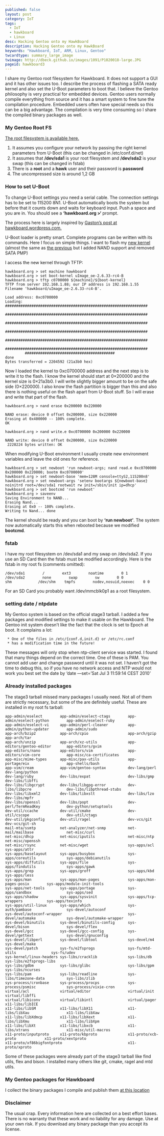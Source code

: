 ```yaml
---
published: false
layout: post
category: IoT
tags:
  - IoT
  - hawkboard
  - Linux
desc: Hacking Gentoo onto my HawkBoard
description: Hacking Gentoo onto my HawkBoard
keywords: "Hawkboard, IoT, ARM, Linux, Gentoo"
twcardtype: summary_large_image
twimage: http://dbeck.github.io/images/1091/P1020018-large.JPG
pageid: hawkboard3
---
```


I share my Gentoo root filesystem for Hawkboard. It does not support a GUI and it has other issues too. I describe the process of flashing a SATA ready kernel and also set the U-Boot parameters to boot that. I believe the Gentoo philosophy is very practical for embedded devices. Gentoo users normally compile everything from source and it has a smart system to fine tune the compilation procedure. Embedded users often have special needs so this can be a big advantage. The compilation is very time consuming so I share the compiled binary packages as well.

### My Gentoo Root FS

[The root filesystem is available here.](http://dbeck.beckground.hu/gentoo/hawkboard-goodies/gentoo-rootfs-100710.tar.bz2)

1.  It assumes you configure your network by passing the right kernel parameters from U-Boot (this can be changed in /etc/conf.d/net)
2.  It assumes that **/dev/sda1** is your root filesystem and **/dev/sda2** is your swap (this can be changed in fstab)
3.  There is a **root** and a **hawk** user and their password is **password**
4.  The uncompressed size is around 1,2 GB

### How to set U-Boot

To change U-Boot settings you need a serial cable. The connection settings has to be set to 115200 8N1\. U-Boot automatically boots the system but before that it counts down and waits for keyboard input. Push a space and you are in. You should see a **‘hawkboard.org >‘** prompt.

The process here is largely inspired by [Gaston’s post at hawkboard.wordpress.com.](http://hawkboard.wordpress.com/2010/05/18/ymodem-transfer-of-the-uimage-file-on-hawkboard-by-gaston/)

U-Boot loader is pretty smart. Complete programs can be written with its commands. Here I focus on simple things. I want to flash my [new kernel](http://dbeck.beckground.hu/gentoo/hawkboard-goodies/uImage_oe-2.6.33-rc4-B) (almost the same as [the previous](http://dbeck.beckground.hu/articles/2010/07/03/hawkboard-part-2-gentoo-sata-ti/) but I added NAND support and removed SATA PMP)

I access the new kernel through TFTP:

```
hawkboard.org > set machine hawkboard
hawkboard.org > set boot-kernel uImage_oe-2.6.33-rc4-B
hawkboard.org > tftp c0700000 ${machine}/${boot-kernel}
TFTP from server 192.168.1.88; our IP address is 192.168.1.55
Filename 'hawkboard/uImage_oe-2.6.33-rc4-B'.

Load address: 0xc0700000
Loading: #################################################################
         #################################################################
         #################################################################
         #################################################################
         #################################################################
         #################################################################
         #########################################
done
Bytes transferred = 2204592 (21a3b0 hex)

```

Now I loaded the kernel to 0xc0700000 address and the next step is to write it to the flash. I know the kernel should start at 0×200000 and the kernel size is 0×21a3b0\. I will write slightly bigger amount to be on the safe side (0×220000). I also know the flash partition is bigger than this and also there is nothing useful on the flash apart from U-Boot stuff. So I will erase and write that part of the flash.

```
hawkboard.org > nand erase 0x200000 0x220000

NAND erase: device 0 offset 0x200000, size 0x220000
Erasing at 0x400000 -- 100% complete.
OK

hawkboard.org > nand write.e 0xc0700000 0x200000 0x220000

NAND write: device 0 offset 0x200000, size 0x220000
 2228224 bytes written: OK
```

When modifying U-Boot environment I usually create new environment variables and leave the old ones for reference.

```
hawkboard.org > set newboot 'run newboot-args; nand read.e 0xc0700000 0x200000 0x220000; bootm 0xc0700000'
hawkboard.org > set newboot-base 'mem=128M console=ttyS2,115200n8'
hawkboard.org > set newboot-args 'setenv bootargs ${newboot-base} noinitrd root=/dev/sda1 rootwait rw init=/sbin/init ip=dhcp'
hawkboard.org > set bootcmd 'run newboot'
hawkboard.org > saveenv
Saving Environment to NAND...
Erasing Nand...
Erasing at 0x0 -- 100% complete.
Writing to Nand... done
```

The kernel should be ready and you can boot by **‘run newboot’**. The system now automatically starts this when rebooted because we modified **bootcmd**.

### fstab

I have my root filesystem on /dev/sda1 and my swap on /dev/sda2\. If you use an SD Card then the fstab must be modified accordingly. Here is the fstab in my root fs (comments omitted):

```
/dev/sda1        /        ext3        noatime        0 1
/dev/sda2        none        swap        sw        0 0
shm            /dev/shm    tmpfs        nodev,nosuid,noexec    0 0
```

For an SD Card you probably want /dev/mmcblk0p1 as a root filesystem.

### setting date / ntpdate

My Gentoo system is based on the official stage3 tarball. I added a few packages and modified settings to make it usable on the Hawkboard. The Gentoo init system doesn’t like the fact that the clock is set to Epoch at boot. It complains a lot:

```
 * One of the files in /etc/{conf.d,init.d} or /etc/rc.conf
 * has a modification time in the future!
```

These messages will only stop when ntp-client service was started. I found that many things depend on the correct time. One of these is PAM. You cannot add user and change password until it was not set. I haven’t got the time to debug this, so if you have no network access and NTP would not work you best set the date by ‘date —set=’Sat Jul 3 11:59:14 CEST 2010’

### Already installed packages

The stage3 tarball missed many packages I usually need. Not all of them are strictly necessary, but some of the are definitely useful. These are installed in my root fs tarball:

```
app-admin/eselect        app-admin/eselect-ctags        app-admin/eselect-python        app-admin/eselect-ruby
app-admin/eselect-vi     app-admin/perl-cleaner         app-admin/python-updater        app-admin/sudo
app-arch/bzip2           app-arch/cpio                  app-arch/gzip                   app-arch/tar
app-arch/unzip           app-arch/xz-utils              app-editors/gentoo-editor       app-editors/gvim
app-editors/nano         app-editors/vim                app-editors/vim-core            app-misc/ca-certificates
app-misc/mime-types      app-misc/pax-utils             app-portage/eix                 app-shells/bash
app-vim/cream            app-vim/gentoo-syntax          dev-lang/perl                   dev-lang/python
dev-lang/ruby            dev-libs/expat                 dev-libs/gmp                    dev-libs/libffi
dev-libs/libgcrypt       dev-libs/libgpg-error          dev-libs/libpcre                dev-libs/libpthread-stubs
dev-libs/libxml2         dev-libs/libxslt               dev-libs/lzo                    dev-libs/mpfr
dev-libs/openssl         dev-libs/popt                  dev-perl/TermReadKey            dev-python/setuptools
dev-util/ccache          dev-util/cmake                 dev-util/cscope                 dev-util/ctags
dev-util/pkgconfig       dev-util/ragel                 dev-vcs/git                     dev-vcs/git-sh
mail-mta/ssmtp           net-analyzer/net-snmp          net-mail/mailbase               net-misc/curl
net-misc/dhcp            net-misc/iputils               net-misc/ntp                    net-misc/openssh
net-misc/rsync           net-misc/wget                  sys-apps/acl                    sys-apps/attr
sys-apps/baselayout      sys-apps/busybox               sys-apps/coreutils              sys-apps/debianutils
sys-apps/diffutils       sys-apps/file                  sys-apps/findutils              sys-apps/gawk
sys-apps/grep            sys-apps/groff                 sys-apps/kbd                    sys-apps/less
sys-apps/man             sys-apps/man-pages             sys-apps/man-pages-posix        sys-apps/module-init-tools
sys-apps/net-tools       sys-apps/portage               sys-apps/sandbox                sys-apps/sed
sys-apps/shadow          sys-apps/sysvinit              sys-apps/tcp-wrappers           sys-apps/texinfo
sys-apps/util-linux      sys-apps/which                 sys-auth/pambase                sys-devel/autoconf
sys-devel/autoconf-wrapper                              sys-devel/automake              sys-devel/automake-wrapper
sys-devel/binutils       sys-devel/binutils-config      sys-devel/bison                 sys-devel/flex
sys-devel/gcc            sys-devel/gcc-config           sys-devel/gettext               sys-devel/gnuconfig
sys-devel/libperl        sys-devel/libtool              sys-devel/m4                    sys-devel/make
sys-devel/patch          sys-fs/e2fsprogs               sys-fs/mtd-utils                sys-fs/udev
sys-kernel/linux-headers sys-libs/cracklib              sys-libs/db                     sys-libs/e2fsprogs-libs
sys-libs/gdbm            sys-libs/glibc                 sys-libs/gpm                    sys-libs/ncurses
sys-libs/pam             sys-libs/readline              sys-libs/timezone-data          sys-libs/zlib
sys-process/cronbase     sys-process/procps             sys-process/psmisc              sys-process/vixie-cron
virtual/acl              virtual/editor                 virtual/init                    virtual/libffi
virtual/libiconv         virtual/libintl                virtual/pager                   x11-libs/libICE
x11-libs/libSM           x11-libs/libX11                x11-libs/libXau                 x11-libs/libXaw
x11-libs/libXdmcp        x11-libs/libXext               x11-libs/libXmu                 x11-libs/libXpm
x11-libs/libXt           x11-libs/libxcb                x11-libs/xtrans                 x11-misc/util-macros
x11-proto/inputproto     x11-proto/kbproto              x11-proto/xcb-proto             x11-proto/xextproto
x11-proto/xf86bigfontproto                              x11-proto/xproto
```

Some of these packages were already part of the stage3 tarball like find utils, flex and bison. I installed many others like git, cmake, ragel and mtd utils.

### My Gentoo packages for Hawkboard

I collect the binary packages I compile and publish them [at this location](http://dbeck.beckground.hu/gentoo/hawkboard-packages/)

### Disclaimer

The usual crap. Every information here are collected on a best effort bases. There is no warranty that these work and no liability for any damage. Use at your own risk. If you download any binary package than you accept its license.
